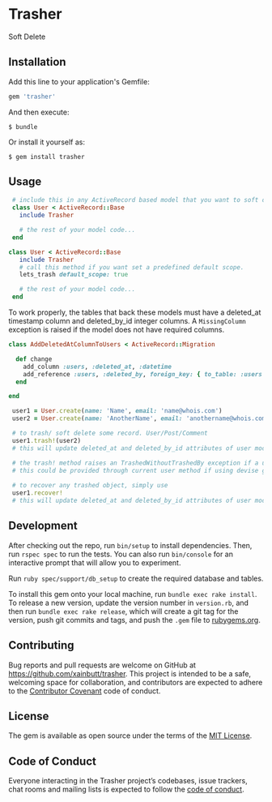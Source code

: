 # Trasher

Soft Delete 

## Installation

Add this line to your application's Gemfile:

```ruby
gem 'trasher'
```

And then execute:

    $ bundle

Or install it yourself as:

    $ gem install trasher

## Usage

```ruby
 # include this in any ActiveRecord based model that you want to soft delete. 
 class User < ActiveRecord::Base
   include Trasher

   # the rest of your model code...
 end
```

```ruby
class User < ActiveRecord::Base
   include Trasher
   # call this method if you want set a predefined default scope. 
   lets_trash default_scope: true

   # the rest of your model code...
 end
```

To work properly, the tables that back these models must have a deleted_at timestamp column and deleted_by_id integer columns.
A `MissingColumn` exception is raised if the model does not have required columns.
 
```ruby
class AddDeletedAtColumnToUsers < ActiveRecord::Migration

  def change
    add_column :users, :deleted_at, :datetime
    add_reference :users, :deleted_by, foreign_key: { to_table: :users }
  end

end
```
 
```ruby
 user1 = User.create(name: 'Name', email: 'name@whois.com')
 user2 = User.create(name: 'AnotherName', email: 'anothername@whois.com')

 # to trash/ soft delete some record. User/Post/Comment
 user1.trash!(user2)
 # this will update deleted_at and deleted_by_id attributes of user model to current timestamp and user id.

 # the trash! method raises an TrashedWithoutTrashedBy exception if a user object is not specified
 # this could be provided through current user method if using devise gem
 
 # to recover any trashed object, simply use
 user1.recover! 
 # this will update deleted_at and deleted_by_id attributes of user model to nil.
```
 
## Development

After checking out the repo, run `bin/setup` to install dependencies. Then, run `rspec spec` to run the tests. You can also run `bin/console` for an interactive prompt that will allow you to experiment.

Run `ruby spec/support/db_setup` to create the required database and tables.

To install this gem onto your local machine, run `bundle exec rake install`. To release a new version, update the version number in `version.rb`, and then run `bundle exec rake release`, which will create a git tag for the version, push git commits and tags, and push the `.gem` file to [rubygems.org](https://rubygems.org).

## Contributing

Bug reports and pull requests are welcome on GitHub at https://github.com/xainbutt/trasher. This project is intended to be a safe, welcoming space for collaboration, and contributors are expected to adhere to the [Contributor Covenant](http://contributor-covenant.org) code of conduct.

## License

The gem is available as open source under the terms of the [MIT License](https://opensource.org/licenses/MIT).

## Code of Conduct

Everyone interacting in the Trasher project’s codebases, issue trackers, chat rooms and mailing lists is expected to follow the [code of conduct](https://github.com/[USERNAME]/trasher/blob/master/CODE_OF_CONDUCT.md).
